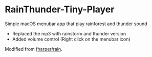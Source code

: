 # RainThunder-Tiny-Player
Simple macOS menubar app that play rainforest and thunder sound

* Replaced the mp3 with rainstorm and thunder version
* Added volume control (Right click on the menubar icon)

Modified from [fharper/rain](https://github.com/fharper/rain).
